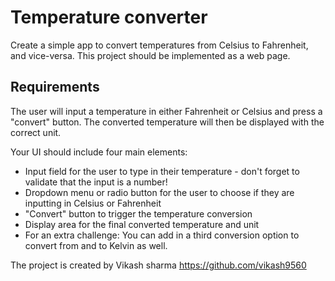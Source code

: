 # Temperature converter

Create a simple app to convert temperatures from Celsius to Fahrenheit, and vice-versa. This project should be implemented as a web page.

## Requirements

The user will input a temperature in either Fahrenheit or Celsius and press a "convert" button. The converted temperature will then be displayed with the correct unit.

Your UI should include four main elements:

- Input field for the user to type in their temperature - don't forget to validate that the input is a number!
- Dropdown menu or radio button for the user to choose if they are inputting in Celsius or Fahrenheit
- "Convert" button to trigger the temperature conversion
- Display area for the final converted temperature and unit
- For an extra challenge: You can add in a third conversion option to convert from and to Kelvin as well.

The project is created by Vikash sharma  https://github.com/vikash9560
